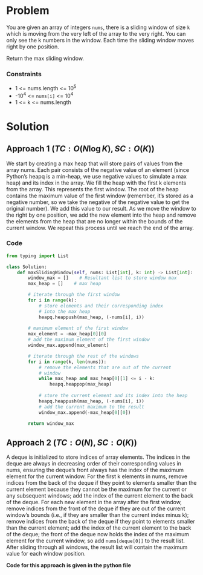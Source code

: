 # Problem
You are given an array of integers `nums`, there is a sliding window of size `k` which is moving from the very left of the array to the very right. You can only see the k numbers in the window. Each time the sliding window moves right by one position.

Return the max sliding window.

### Constraints
- 1 <= nums.length <= 10<sup>5</sup>
- -10<sup>4</sup> <= `nums[i]` <= 10<sup>4</sup>
- 1 <= k <= nums.length

# Solution
## Approach 1 $(TC: O(N \log K), SC: O(K))$
We start by creating a max heap that will store pairs of values from the array nums. Each pair consists of the negative value of an element (since Python’s heapq is a min-heap, we use negative values to simulate a max heap) and its index in the array. We fill the heap with the first k elements from the array. This represents the first window. The root of the heap contains the maximum value of the first window (remember, it’s stored as a negative number, so we take the negative of the negative value to get the original number). We add this value to our result. As we move the window to the right by one position, we add the new element into the heap and remove the elements from the heap that are no longer within the bounds of the current window. We repeat this process until we reach the end of the array.

### Code
```python
from typing import List

class Solution:
    def maxSlidingWindow(self, nums: List[int], k: int) -> List[int]:
        window_max = []    # Resultant list to store window max
        max_heap = []    # max heap

        # iterate through the first window
        for i in range(k):
            # store elements and their corresponding index
            # into the max heap
            heapq.heappush(max_heap, (-nums[i], i))
        
        # maximum element of the first window
        max_element = -max_heap[0][0]
        # add the maximum element of the first window
        window_max.append(max_element)

        # iterate through the rest of the windows
        for i in range(k, len(nums)):
            # remove the elements that are out of the current
            # window
            while max_heap and max_heap[0][1] <= i - k:
                heapq.heappop(max_heap)
            
            # store the current element and its index into the heap
            heapq.heappush(max_heap, (-nums[i], i))
            # add the current maximum to the result
            window_max.append(-max_heap[0][0])
        
        return window_max
```

## Approach 2 $(TC: O(N), SC: O(K))$
A deque is initialized to store indices of array elements. The indices in the deque are always in decreasing order of their corresponding values in nums, ensuring the deque’s front always has the index of the maximum element for the current window. For the first k elements in nums, remove indices from the back of the deque if they point to elements smaller than the current element because they cannot be the maximum for the current or any subsequent windows; add the index of the current element to the back of the deque. For each new element in the array after the first window, remove indices from the front of the deque if they are out of the current window’s bounds (i.e., if they are smaller than the current index minus k); remove indices from the back of the deque if they point to elements smaller than the current element; add the index of the current element to the back of the deque; the front of the deque now holds the index of the maximum element for the current window, so add `nums[deque[0]]` to the result list. After sliding through all windows, the result list will contain the maximum value for each window position.

**Code for this approach is given in the python file**